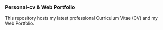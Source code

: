 ### Personal-cv & Web Portfolio

This repository hosts my latest professional Curriculum Vitae (CV) and my Web Portfolio.

